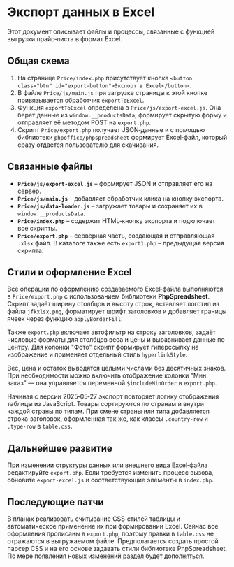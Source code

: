 # Экспорт данных в Excel

Этот документ описывает файлы и процессы, связанные с функцией выгрузки прайс‑листа в формат Excel.

## Общая схема
1. На странице `Price/index.php` присутствует кнопка `<button class="btn" id="export-button">Экспорт в Excel</button>`.
2. В файле `Price/js/main.js` при загрузке страницы к этой кнопке привязывается обработчик `exportToExcel`.
3. Функция `exportToExcel` определена в `Price/js/export-excel.js`. Она берет данные из `window.__productsData`, формирует скрытую форму и отправляет её методом POST на `export.php`.
4. Скрипт `Price/export.php` получает JSON‑данные и с помощью библиотеки `phpoffice/phpspreadsheet` формирует Excel‑файл, который сразу отдается пользователю для скачивания.

## Связанные файлы
- **`Price/js/export-excel.js`** – формирует JSON и отправляет его на сервер.
- **`Price/js/main.js`** – добавляет обработчик клика на кнопку экспорта.
- **`Price/js/data-loader.js`** – загружает товары и сохраняет их в `window.__productsData`.
- **`Price/index.php`** – содержит HTML‑кнопку экспорта и подключает все скрипты.
- **`Price/export.php`** – серверная часть, создающая и отправляющая `.xlsx` файл. В каталоге также есть `export1.php` – предыдущая версия скрипта.

## Стили и оформление Excel
Все операции по оформлению создаваемого Excel‑файла выполняются в `Price/export.php` с использованием библиотеки **PhpSpreadsheet**. Скрипт задаёт ширину столбцов и высоту строк, вставляет логотип из файла `jfkxlsx.png`, форматирует шрифт заголовков и добавляет границы ячеек через функцию `applyBorderFill`.

Также `export.php` включает автофильтр на строку заголовков, задаёт числовые форматы для столбцов веса и цены и выравнивает данные по центру. Для колонки "Фото" скрипт формирует гиперссылку на изображение и применяет отдельный стиль `hyperlinkStyle`.

Вес, цена и остаток выводятся целыми числами без десятичных знаков. При необходимости можно включить отображение колонки "Мин. заказ" — она управляется переменной `$includeMinOrder` в `export.php`.

Начиная с версии 2025‑05‑27 экспорт повторяет логику отображения таблицы из JavaScript. Товары сортируются по странам и внутри каждой страны по типам. При смене страны или типа добавляется строка‑заголовок, оформленная так же, как классы `.country-row` и `.type-row` в `table.css`.

## Дальнейшее развитие
При изменении структуры данных или внешнего вида Excel‑файла редактируйте `export.php`. Если требуется изменить процесс вызова, обновите `export-excel.js` и соответствующие элементы в `index.php`.

## Последующие патчи
В планах реализовать считывание CSS‑стилей таблицы и автоматическое применение их при формировании Excel. Сейчас все оформления прописаны в `export.php`, поэтому правки в `table.css` не отражаются в выгружаемом файле. Предполагается создать простой парсер CSS и на его основе задавать стили библиотеке PhpSpreadsheet. По мере появления новых изменений раздел будет дополняться.
